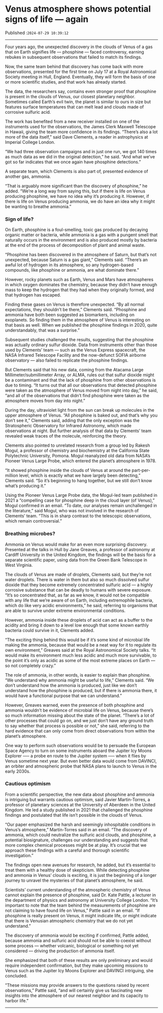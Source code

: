 # Venus atmosphere shows potential signs of life — again

Published :`2024-07-29 10:39:12`

---

Four years ago, the unexpected discovery in the clouds of Venus of a gas that on Earth signifies life — phosphine — faced controversy, earning rebukes in subsequent observations that failed to match its findings.

Now, the same team behind that discovery has come back with more observations, presented for the first time on July 17 at a Royal Astronomical Society meeting in Hull, England. Eventually, they will form the basis of one or more scientific studies, and that work has already started.

The data, the researchers say, contains even stronger proof that phosphine is present in the clouds of Venus, our closest planetary neighbor. Sometimes called Earth’s evil twin, the planet is similar to ours in size but features surface temperatures that can melt lead and clouds made of corrosive sulfuric acid.

The work has benefited from a new receiver installed on one of the instruments used for the observations, the James Clerk Maxwell Telescope in Hawaii, giving the team more confidence in its findings. “There’s also a lot more of the data itself,” said Dave Clements, a reader in astrophysics at Imperial College London.

“We had three observation campaigns and in just one run, we got 140 times as much data as we did in the original detection,” he said. “And what we’ve got so far indicates that we once again have phosphine detections.”

A separate team, which Clements is also part of, presented evidence of another gas, ammonia.

“That is arguably more significant than the discovery of phosphine,” he added. “We’re a long way from saying this, but if there is life on Venus producing phosphine, we have no idea why it’s producing it. However, if there is life on Venus producing ammonia, we do have an idea why it might be wanting to breathe ammonia.”

### Sign of life?

On Earth, phosphine is a foul-smelling, toxic gas produced by decaying organic matter or bacteria, while ammonia is a gas with a pungent smell that naturally occurs in the environment and is also produced mostly by bacteria at the end of the process of decomposition of plant and animal waste.

“Phosphine has been discovered in the atmosphere of Saturn, but that’s not unexpected, because Saturn is a gas giant,” Clements said. “There’s an awful lot of hydrogen in its atmosphere, so any hydrogen-based compounds, like phosphine or ammonia, are what dominate there.”

However, rocky planets such as Earth, Venus and Mars have atmospheres in which oxygen dominates the chemistry, because they didn’t have enough mass to keep the hydrogen that they had when they originally formed, and that hydrogen has escaped.

Finding these gases on Venus is therefore unexpected. “By all normal expectations, they shouldn’t be there,” Clements said. “Phosphine and ammonia have both been suggested as biomarkers, including on exoplanets. So finding them in the atmosphere of Venus is interesting on that basis as well. When we published the phosphine findings in 2020, quite understandably, that was a surprise.”

Subsequent studies challenged the results, suggesting that the phosphine was actually ordinary sulfur dioxide. Data from instruments other than those used by Clements’ team — such as the Venus Express spacecraft, the NASA Infrared Telescope Facility and the now-defunct SOFIA airborne observatory — also failed to replicate the phosphine findings.

But Clements said that his new data, coming from the Atacama Large Millimeter/submillimeter Array, or ALMA, rules out that sulfur dioxide might be a contaminant and that the lack of phosphine from other observations is due to timing. “It turns out that all our observations that detected phosphine were taken as the atmosphere of Venus moved from night into day,” he said, “and all of the observations that didn’t find phosphine were taken as the atmosphere moves from day into night.”

During the day, ultraviolet light from the sun can break up molecules in the upper atmosphere of Venus. “All phosphine is baked out, and that’s why you don’t see it,” Clements said, adding that the only exception was the Stratospheric Observatory for Infrared Astronomy, which made observations at night. But further analysis of that data by Clements’ team revealed weak traces of the molecule, reinforcing the theory.

Clements also pointed to unrelated research from a group led by Rakesh Mogul, a professor of chemistry and biochemistry at the California State Polytechnic University, Pomona. Mogul reanalyzed old data from NASA’s Pioneer Venus Large Probe, which entered the planet’s atmosphere in 1978.

“It showed phosphine inside the clouds of Venus at around the part-per-million level, which is exactly what we have largely been detecting,” Clements said. “So it’s beginning to hang together, but we still don’t know what’s producing it.”

Using the Pioneer Venus Large Probe data, the Mogul-led team published in 2021 a “compelling case for phosphine deep in the cloud layer (of Venus),” Mogul confirmed in an email. “To date, our analyses remain unchallenged in the literature,” said Mogul, who was not involved in the research of Clements’ team. “This is in sharp contrast to the telescopic observations, which remain controversial.”

### Breathing microbes?

Ammonia on Venus would make for an even more surprising discovery. Presented at the talks in Hull by Jane Greaves, a professor of astronomy at Cardiff University in the United Kingdom, the findings will be the basis for a separate scientific paper, using data from the Green Bank Telescope in West Virginia.

The clouds of Venus are made of droplets, Clements said, but they’re not water droplets. There is water in them but also so much dissolved sulfur dioxide that they become extremely concentrated sulfuric acid — a highly corrosive substance that can be deadly to humans with severe exposure. “It’s so concentrated that, as far as we know, it would not be compatible with any life that we’re aware of on Earth, including extremophile bacteria, which do like very acidic environments,” he said, referring to organisms that are able to survive under extreme environmental conditions.

However, ammonia inside these droplets of acid can act as a buffer to the acidity and bring it down to a level low enough that some known earthly bacteria could survive in it, Clements added.

“The exciting thing behind this would be if it’s some kind of microbial life making the ammonia, because that would be a neat way for it to regulate its own environment,” Greaves said at the Royal Astronomical Society talks. “It would make its environment much less acidic and much more survivable, to the point it’s only as acidic as some of the most extreme places on Earth — so not completely crazy.”

The role of ammonia, in other words, is easier to explain than phosphine. “We understand why ammonia might be useful to life,” Clements said. “We don’t understand how the ammonia is produced, just like we don’t understand how the phosphine is produced, but if there is ammonia there, it would have a functional purpose that we can understand.”

However, Greaves warned, even the presence of both phosphine and ammonia wouldn’t be evidence of microbial life on Venus, because there’s so much information missing about the state of the planet. “There’s a lot of other processes that could go on, and we just don’t have any ground truth to say whether that process is possible or not,” she said, referring to the hard evidence that can only come from direct observations from within the planet’s atmosphere.

One way to perform such observations would be to persuade the European Space Agency to turn on some instruments aboard the Jupiter Icy Moons Explorer —– a probe en route to the Jupiter system —– when it flies by Venus sometime next year. But even better data would come from DAVINCI, an orbiter and atmospheric probe that NASA plans to launch to Venus in the early 2030s.

### Cautious optimism

From a scientific perspective, the new data about phosphine and ammonia is intriguing but warrants cautious optimism, said Javier Martin-Torres, a professor of planetary sciences at the University of Aberdeen in the United Kingdom. He led a study published in 2021 that challenged the phosphine findings and postulated that life isn’t possible in the clouds of Venus.

“Our paper emphasized the harsh and seemingly inhospitable conditions in Venus’s atmosphere,” Martín-Torres said in an email. “The discovery of ammonia, which could neutralize the sulfuric acid clouds, and phosphine, a potential biosignature, challenges our understanding and suggests that more complex chemical processes might be at play. It’s crucial that we approach these findings with a careful and thorough scientific investigation.”

The findings open new avenues for research, he added, but it’s essential to treat them with a healthy dose of skepticism. While detecting phosphine and ammonia in Venus’ clouds is exciting, it is just the beginning of a longer journey to unravel the mysteries of that planet’s atmosphere, he said.

Scientists’ current understanding of the atmospheric chemistry of Venus cannot explain the presence of phosphine, said Dr. Kate Pattle, a lecturer in the department of physics and astronomy at University College London. “It’s important to note that the team behind the measurements of phosphine are not claiming to have found life on Venus,” Pattle said in an email. “If phosphine is really present on Venus, it might indicate life, or might indicate that there is Venusian atmospheric chemistry that we do not yet understand.”

The discovery of ammonia would be exciting if confirmed, Pattle added, because ammonia and sulfuric acid should not be able to coexist without some process — whether volcanic, biological or something not yet considered — driving the production of ammonia itself.

She emphasized that both of these results are only preliminary and would require independent confirmation, but they make upcoming missions to Venus such as the Jupiter Icy Moons Explorer and DAVINCI intriguing, she concluded.

”These missions may provide answers to the questions raised by recent observations,” Pattle said, “and will certainly give us fascinating new insights into the atmosphere of our nearest neighbor and its capacity to harbor life.”

---

